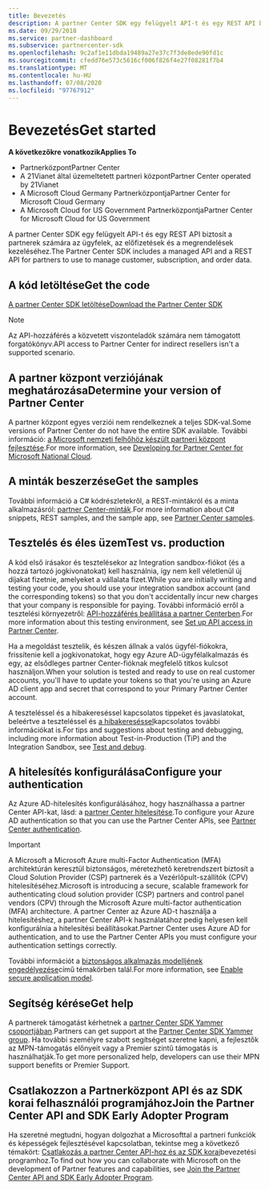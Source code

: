 ```yaml
---
title: Bevezetés
description: A partner Center SDK egy felügyelt API-t és egy REST API biztosít a partnerek számára az ügyfelek, az előfizetések és a megrendelések kezeléséhez.
ms.date: 09/29/2018
ms.service: partner-dashboard
ms.subservice: partnercenter-sdk
ms.openlocfilehash: 9c2af1e11dbda19489a27e37c7f3de8ede90fd1c
ms.sourcegitcommit: cfedd76e573c5616cf006f826f4e27f08281f7b4
ms.translationtype: MT
ms.contentlocale: hu-HU
ms.lasthandoff: 07/08/2020
ms.locfileid: "97767912"
---
```

# <a name="get-started"></a><span data-ttu-id="f858a-103">Bevezetés</span><span class="sxs-lookup"><span data-stu-id="f858a-103">Get started</span></span>

<span data-ttu-id="f858a-104">**A következőkre vonatkozik**</span><span class="sxs-lookup"><span data-stu-id="f858a-104">**Applies To**</span></span>

- <span data-ttu-id="f858a-105">Partnerközpont</span><span class="sxs-lookup"><span data-stu-id="f858a-105">Partner Center</span></span>
- <span data-ttu-id="f858a-106">A 21Vianet által üzemeltetett partneri központ</span><span class="sxs-lookup"><span data-stu-id="f858a-106">Partner Center operated by 21Vianet</span></span>
- <span data-ttu-id="f858a-107">A Microsoft Cloud Germany Partnerközpontja</span><span class="sxs-lookup"><span data-stu-id="f858a-107">Partner Center for Microsoft Cloud Germany</span></span>
- <span data-ttu-id="f858a-108">A Microsoft Cloud for US Government Partnerközpontja</span><span class="sxs-lookup"><span data-stu-id="f858a-108">Partner Center for Microsoft Cloud for US Government</span></span>

<span data-ttu-id="f858a-109">A partner Center SDK egy felügyelt API-t és egy REST API biztosít a partnerek számára az ügyfelek, az előfizetések és a megrendelések kezeléséhez.</span><span class="sxs-lookup"><span data-stu-id="f858a-109">The Partner Center SDK includes a managed API and a REST API for partners to use to manage customer, subscription, and order data.</span></span>

## <a name="get-the-code"></a><span data-ttu-id="f858a-110">A kód letöltése</span><span class="sxs-lookup"><span data-stu-id="f858a-110">Get the code</span></span>

[<span data-ttu-id="f858a-111">A partner Center SDK letöltése</span><span class="sxs-lookup"><span data-stu-id="f858a-111">Download the Partner Center SDK</span></span>](https://go.microsoft.com/fwlink/p/?LinkId=746681)

> [!NOTE]
> <span data-ttu-id="f858a-112">Az API-hozzáférés a közvetett viszonteladók számára nem támogatott forgatókönyv.</span><span class="sxs-lookup"><span data-stu-id="f858a-112">API access to Partner Center for indirect resellers isn't a supported scenario.</span></span>

## <a name="determine-your-version-of-partner-center"></a><span data-ttu-id="f858a-113">A partner központ verziójának meghatározása</span><span class="sxs-lookup"><span data-stu-id="f858a-113">Determine your version of Partner Center</span></span>

<span data-ttu-id="f858a-114">A partner központ egyes verziói nem rendelkeznek a teljes SDK-val.</span><span class="sxs-lookup"><span data-stu-id="f858a-114">Some versions of Partner Center do not have the entire SDK available.</span></span> <span data-ttu-id="f858a-115">További információ: [a Microsoft nemzeti felhőhöz készült partneri központ fejlesztése](developing-for-partner-center-for-microsoft-national-cloud.md).</span><span class="sxs-lookup"><span data-stu-id="f858a-115">For more information, see [Developing for Partner Center for Microsoft National Cloud](developing-for-partner-center-for-microsoft-national-cloud.md).</span></span>

## <a name="get-the-samples"></a><span data-ttu-id="f858a-116">A minták beszerzése</span><span class="sxs-lookup"><span data-stu-id="f858a-116">Get the samples</span></span>

<span data-ttu-id="f858a-117">További információ a C# kódrészletekről, a REST-mintákról és a minta alkalmazásról: [partner Center-minták](partner-center-samples.md).</span><span class="sxs-lookup"><span data-stu-id="f858a-117">For more information about C# snippets, REST samples, and the sample app, see [Partner Center samples](partner-center-samples.md).</span></span>

## <a name="test-vs-production"></a><span data-ttu-id="f858a-118">Tesztelés és éles üzem</span><span class="sxs-lookup"><span data-stu-id="f858a-118">Test vs. production</span></span>

<span data-ttu-id="f858a-119">A kód első írásakor és tesztelésekor az Integration sandbox-fiókot (és a hozzá tartozó jogkivonatokat) kell használnia, így nem kell véletlenül új díjakat fizetnie, amelyeket a vállalata fizet.</span><span class="sxs-lookup"><span data-stu-id="f858a-119">While you are initially writing and testing your code, you should use your integration sandbox account (and the corresponding tokens) so that you don't accidentally incur new charges that your company is responsible for paying.</span></span> <span data-ttu-id="f858a-120">További információ erről a tesztelési környezetről: [API-hozzáférés beállítása a partner Centerben](set-up-api-access-in-partner-center.md).</span><span class="sxs-lookup"><span data-stu-id="f858a-120">For more information about this testing environment, see [Set up API access in Partner Center](set-up-api-access-in-partner-center.md).</span></span>

<span data-ttu-id="f858a-121">Ha a megoldást tesztelik, és készen állnak a valós ügyfél-fiókokra, frissítenie kell a jogkivonatokat, hogy egy Azure AD-ügyfélalkalmazás és egy, az elsődleges partner Center-fióknak megfelelő titkos kulcsot használjon.</span><span class="sxs-lookup"><span data-stu-id="f858a-121">When your solution is tested and ready to use on real customer accounts, you'll have to update your tokens so that you're using an Azure AD client app and secret that correspond to your Primary Partner Center account.</span></span>

<span data-ttu-id="f858a-122">A teszteléssel és a hibakereséssel kapcsolatos tippeket és javaslatokat, beleértve a teszteléssel és [a hibakereséssel](test-and-debug.md)kapcsolatos további információkat is.</span><span class="sxs-lookup"><span data-stu-id="f858a-122">For tips and suggestions about testing and debugging, including more information about Test-in-Production (TiP) and the Integration Sandbox, see [Test and debug](test-and-debug.md).</span></span>

## <a name="configure-your-authentication"></a><span data-ttu-id="f858a-123">A hitelesítés konfigurálása</span><span class="sxs-lookup"><span data-stu-id="f858a-123">Configure your authentication</span></span>

<span data-ttu-id="f858a-124">Az Azure AD-hitelesítés konfigurálásához, hogy használhassa a partner Center API-kat, lásd: a [partner Center hitelesítése](partner-center-authentication.md).</span><span class="sxs-lookup"><span data-stu-id="f858a-124">To configure your Azure AD authentication so that you can use the Partner Center APIs, see [Partner Center authentication](partner-center-authentication.md).</span></span>

> [!IMPORTANT]
> <span data-ttu-id="f858a-125">A Microsoft a Microsoft Azure multi-Factor Authentication (MFA) architektúrán keresztül biztonságos, méretezhető keretrendszert biztosít a Cloud Solution Provider (CSP) partnerek és a Vezérlőpult-szállítók (CPV) hitelesítéséhez.</span><span class="sxs-lookup"><span data-stu-id="f858a-125">Microsoft is introducing a secure, scalable framework for authenticating cloud solution provider (CSP) partners and control panel vendors (CPV) through the Microsoft Azure multi-factor authentication (MFA) architecture.</span></span>
<span data-ttu-id="f858a-126">A partner Center az Azure AD-t használja a hitelesítéshez, a partner Center API-k használatához pedig helyesen kell konfigurálnia a hitelesítési beállításokat.</span><span class="sxs-lookup"><span data-stu-id="f858a-126">Partner Center uses Azure AD for authentication, and to use the Partner Center APIs you must configure your authentication settings correctly.</span></span>
>
> <span data-ttu-id="f858a-127">További információt a [biztonságos alkalmazás modelljének engedélyezése](enable-secure-app-model.md)című témakörben talál.</span><span class="sxs-lookup"><span data-stu-id="f858a-127">For more information, see [Enable secure application model](enable-secure-app-model.md).</span></span>

## <a name="get-help"></a><span data-ttu-id="f858a-128">Segítség kérése</span><span class="sxs-lookup"><span data-stu-id="f858a-128">Get help</span></span>

<span data-ttu-id="f858a-129">A partnerek támogatást kérhetnek a [partner Center SDK Yammer csoportjában](https://go.microsoft.com/fwlink/p/?LinkID=717360).</span><span class="sxs-lookup"><span data-stu-id="f858a-129">Partners can get support at the [Partner Center SDK Yammer group](https://go.microsoft.com/fwlink/p/?LinkID=717360).</span></span> <span data-ttu-id="f858a-130">Ha további személyre szabott segítséget szeretne kapni, a fejlesztők az MPN-támogatás előnyeit vagy a Premier szintű támogatás is használhatják.</span><span class="sxs-lookup"><span data-stu-id="f858a-130">To get more personalized help, developers can use their MPN support benefits or Premier Support.</span></span>

## <a name="join-the-partner-center-api-and-sdk-early-adopter-program"></a><span data-ttu-id="f858a-131">Csatlakozzon a Partnerközpont API és az SDK korai felhasználói programjához</span><span class="sxs-lookup"><span data-stu-id="f858a-131">Join the Partner Center API and SDK Early Adopter Program</span></span>

<span data-ttu-id="f858a-132">Ha szeretné megtudni, hogyan dolgozhat a Microsofttal a partneri funkciók és képességek fejlesztésével kapcsolatban, tekintse meg a következő témakört: [Csatlakozás a partner Center API-hoz és az SDK korai](early-adopter-program.md)bevezetési programhoz.</span><span class="sxs-lookup"><span data-stu-id="f858a-132">To find out how you can collaborate with Microsoft on the development of Partner features and capabilities, see [Join the Partner Center API and SDK Early Adopter Program](early-adopter-program.md).</span></span>
